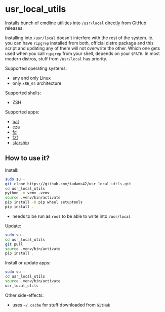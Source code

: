 # usr_local_utils

Installs bunch of cmdline utilities into `/usr/local` directly from GitHub releases.

Installing into `/usr/local` doesn't interfere with the rest of the system. Ie. you can
have `ripgrep` installed from both, official distro package and this script and updating
any of them will not overwrite the other. Which one gets used when you call `ripgrep`
from your shell, depends on your `$PATH`. In most modern distros, stuff from
`/usr/local` has priority.

Supported operating systems:

- any and only Linux
- only `x86_64` architecture

Supported shells:

- ZSH

Supported apps:

- [bat](https://github.com/sharkdp/bat)
- [eza](https://github.com/eza-community/eza)
- [fd](https://github.com/eza-community/eza)
- [fzf](https://github.com/junegunn/fzf)
- [starship](https://github.com/starship/starship)

## How to use it?

Install:

```sh
sudo su -
git clone https://github.com/tadams42/usr_local_utils.git
cd usr_local_utils
python -m venv .venv
source .venv/bin/activate
pip install -U pip wheel setuptools
pip install .
```

- needs to be run as `root` to be able to write into `/usr/local`

Update:

```sh
sudo su -
cd usr_local_utils
git pull
source .venv/bin/activate
pip install .
```

Install or update apps:

```sh
sudo su -
cd usr_local_utils
source .venv/bin/activate
usr_local_utils
```

Other side-effects:

- uses `~/.cache` for stuff downloaded from `GitHub`
